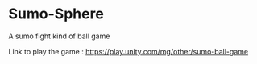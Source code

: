 # Sumo-Sphere
A sumo fight kind of ball game

Link to play the game : https://play.unity.com/mg/other/sumo-ball-game
